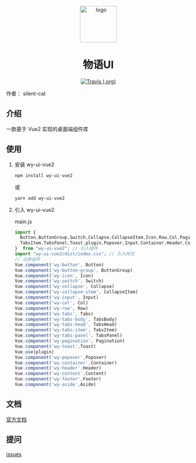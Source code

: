 <p align="center">
  <a href="https://silent-cat.github.io/wy-ui-vue2/" target="_blank">
    <img width="100" src="https://z3.ax1x.com/2021/04/03/cnNHMT.png" alt="logo">
  </a>
</p> 
<h1 align="center">物语UI</h1>
<p align="center">
  <a href="https://travis-ci.org/silent-cat/wy-ui-vue2" target="_blank">
    <img alt="Travis (.org)" src="https://travis-ci.org/silent-cat/wy-ui-vue2.svg?branch=main" target="_blank">
  </a>
</p>



作者： silent-cat 

## 介绍
一款基于 Vue2 实现的桌面端组件库
## 使用
1. 安装 wy-ui-vue2
    ```
   npm install wy-ui-vue2
    ```
    或
    ```
   yarn add wy-ui-vue2
    ```
2. 引入 wy-ui-vue2

    main.js
    ```js
    import {
      Button,ButtonGroup,Switch,Collapse,CollapseItem,Icon,Row,Col,Pagination,Tabs,TabsHead,TabsBody,
      TabsItem,TabsPanel,Toast,plugin,Popover,Input,Container,Header,Content,Footer,Aside
    }  from "wy-ui-vue2"; // 引入组件
    import "wy-ui-vue2/dist/index.css"; // 引入样式
    // 注册组件
    Vue.component('wy-button', Button)
    Vue.component('wy-button-group', ButtonGroup)
    Vue.component('wy-icon', Icon)
    Vue.component('wy-switch', Switch)
    Vue.component('wy-collapse', Collapse)
    Vue.component('wy-collapse-item', CollapseItem)
    Vue.component('wy-input', Input)
    Vue.component('wy-col', Col)
    Vue.component('wy-row', Row)
    Vue.component('wy-tabs', Tabs)
    Vue.component('wy-tabs-body', TabsBody)
    Vue.component('wy-tabs-head', TabsHead)
    Vue.component('wy-tabs-item', TabsItem)
    Vue.component('wy-tabs-panel', TabsPanel)
    Vue.component('wy-pagination', Pagination)
    Vue.component('wy-toast',Toast)
    Vue.use(plugin)
    Vue.component('wy-popover',Popover)
    Vue.component('wy-container',Container)
    Vue.component('wy-header',Header)
    Vue.component('wy-content',Content)
    Vue.component('wy-footer',Footer)
    Vue.component('wy-aside',Aside)
    ```
## 文档
[官方文档](https://silent-cat.github.io/wy-ui-vue2/)
## 提问
[issues](https://github.com/silent-cat/wy-ui-vue2/issues)
